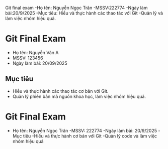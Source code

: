Git final exam
-Họ tên: Nguyễn Ngọc Trân
-MSSV:222774
-Ngày làm bài:20/9/2025
-Mục tiêu: Hiểu và thực hành các thao tác với Git
-Quản lý và làm việc nhóm hiệu quả.
# Git Final Exam
- Họ tên: Nguyễn Văn A
- MSSV: 123456
- Ngày làm bài: 20/09/2025

## Mục tiêu
- Hiểu và thực hành các thao tác cơ bản với Git.
- Quản lý phiên bản mã nguồn khoa học, làm việc nhóm hiệu quả.
# Git Final Exam
- Họ tên: Nguyễn Ngọc Trân
-MSSV: 222774
-Ngày làm bài: 20/9/2025
-Mục tiêu
-Hiểu và thực hành cơ bản với Git
-Quản lý code và làm việc nhóm hiệu quả

